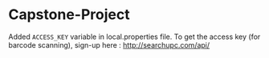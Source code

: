 # Capstone-Project
Added ```ACCESS_KEY``` variable in local.properties file. 
To get the access key (for barcode scanning), sign-up here : http://searchupc.com/api/
